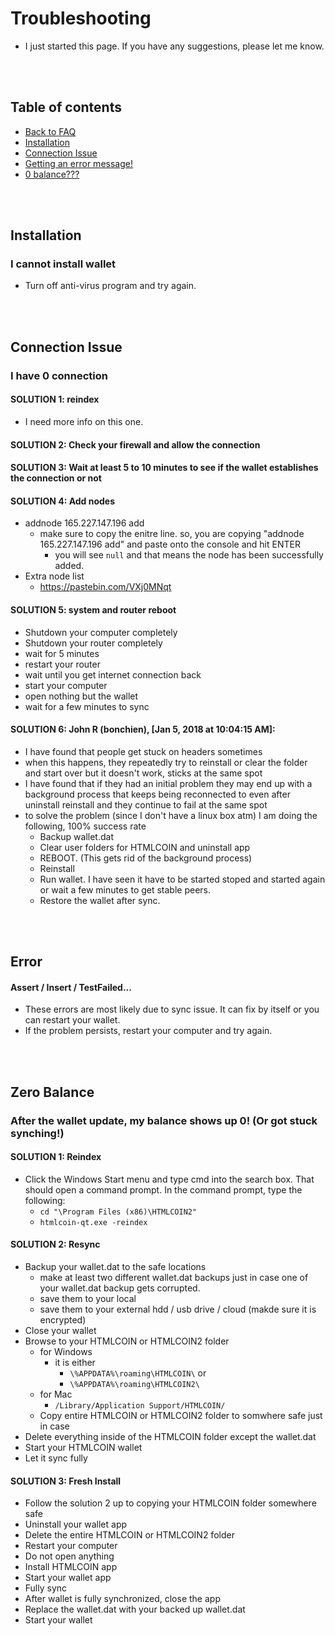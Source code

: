 # Troubleshooting
* I just started this page.  If you have any suggestions, please let me know.

<br/><br/>

## Table of contents
* [Back to FAQ](https://github.com/richardjoo/HTMLCOIN/tree/master/FAQ#htmlcoin-frequently-asked-questions)
* [Installation](#iinstallation)
* [Connection Issue](#connection-issue)
* [Getting an error message!](#error)
* [0 balance???](#zero-balance)

<br/><br/>

## Installation
### I cannot install wallet
  * Turn off anti-virus program and try again.



<br/><br/>

## Connection Issue
### I have 0 connection
#### SOLUTION 1: reindex
  - I need more info on this one.

#### SOLUTION 2: Check your firewall and allow the connection
#### SOLUTION 3: Wait at least 5 to 10 minutes to see if the wallet establishes the connection or not
#### SOLUTION 4: Add nodes
  - addnode 165.227.147.196 add
    - make sure to copy the enitre line.  so, you are copying "addnode 165.227.147.196 add" and paste onto the console and hit ENTER
      - you will see `null` and that means the node has been successfully added.
  - Extra node list
    - https://pastebin.com/VXj0MNqt

#### SOLUTION 5: system and router reboot
  - Shutdown your computer completely
  - Shutdown your router completely
  - wait for 5 minutes
  - restart your router
  - wait until you get internet connection back
  - start your computer
  - open nothing but the wallet
  - wait for a few minutes to sync

#### SOLUTION 6: John R (bonchien), [Jan 5, 2018 at 10:04:15 AM]:
  - I have found that people get stuck on headers sometimes
  - when this happens, they repeatedly try to reinstall or clear the folder and start over but it doesn't work, sticks at the same spot
  - I have found that if they had an initial problem they may end up with a background process that keeps being reconnected to even after uninstall reinstall and they continue to fail at the same spot
  - to solve the problem (since I don't have a linux box atm) I am doing the following, 100% success rate
    - Backup wallet.dat
    - Clear user folders for HTMLCOIN and uninstall app
    - REBOOT.  (This gets rid of the background process)
    - Reinstall
    - Run wallet.  I have seen it have to be started stoped and started again or wait a few minutes to get stable peers.
    - Restore the wallet after sync.

<br/><br/>

## Error
#### Assert / Insert / TestFailed...
  * These errors are most likely due to sync issue.  It can fix by itself or you can restart your wallet.
  * If the problem persists, restart your computer and try again.

<br/><br/>

## Zero Balance
### After the wallet update, my balance shows up 0! (Or got stuck synching!)
#### SOLUTION 1: Reindex
  * Click the Windows Start menu and type cmd into the search box. That should open a command prompt. In the command prompt, type the following:
    - `cd "\Program Files (x86)\HTMLCOIN2"`
    - `htmlcoin-qt.exe -reindex`

#### SOLUTION 2: Resync
  * Backup your wallet.dat to the safe locations
    - make at least two different wallet.dat backups just in case one of your wallet.dat backup gets corrupted.
    - save them to your local
    - save them to your external hdd / usb drive / cloud (makde sure it is encrypted)
  * Close your wallet
  * Browse to your HTMLCOIN or HTMLCOIN2 folder
    - for Windows
      - it is either
        - `\%APPDATA%\roaming\HTMLCOIN\` or
        - `\%APPDATA%\roaming\HTMLCOIN2\`
    - for Mac
      - `/Library/Application Support/HTMLCOIN/`
    - Copy entire HTMLCOIN or HTMLCOIN2 folder to somwhere safe just in case
  * Delete everything inside of the HTMLCOIN folder except the wallet.dat
  * Start your HTMLCOIN wallet
  * Let it sync fully

#### SOLUTION 3: Fresh Install
  * Follow the solution 2 up to copying your HTMLCOIN folder somewhere safe
  * Uninstall your wallet app
  * Delete the entire HTMLCOIN or HTMLCOIN2 folder
  * Restart your computer
  * Do not open anything
  * Install HTMLCOIN app
  * Start your wallet app
  * Fully sync
  * After wallet is fully synchronized, close the app
  * Replace the wallet.dat with your backed up wallet.dat
  * Start your wallet
